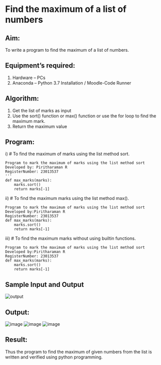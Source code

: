# Find the maximum of a list of numbers
## Aim:
To write a program to find the maximum of a list of numbers.
## Equipment’s required:
1.	Hardware – PCs
2.	Anaconda – Python 3.7 Installation / Moodle-Code Runner
## Algorithm:
1.	Get the list of marks as input
2.	Use the sort() function or max() function or use the for loop to find the maximum mark.
3.	Return the maximum value
## Program:

i)	# To find the maximum of marks using the list method sort.
```
Program to mark the maximum of marks using the list method sort
Developed by: Piritharaman R
RegisterNumber: 23013537
'''
def max_marks(marks):
    marks.sort()
    return marks[-1]
```

ii)	# To find the maximum marks using the list method max().
```
Program to mark the maximum of marks using the list method sort
Developed by:Piritharaman R 
RegisterNumber: 23013537
def max_marks(marks):
    marks.sort()
    return marks[-1]
```

iii) # To find the maximum marks without using builtin functions.
```
Program to mark the maximum of marks using the list method sort
Developed by:Piritharaman R 
RegisterNumber: 23013537
def max_marks(marks):
    marks.sort()
    return marks[-1]
```
## Sample Input and Output
![output](./img/max_marks1.jpg) 

## Output:
![image](https://github.com/ramanpiritha/FindMaximum/assets/147084116/17e30291-2c44-4b3a-beb0-201fae8a67ca)
![image](https://github.com/ramanpiritha/FindMaximum/assets/147084116/37c5741c-f833-4e66-b793-d127f188e1e2)
![image](https://github.com/ramanpiritha/FindMaximum/assets/147084116/1861fda5-fa8e-450a-acb5-9e3974fd6fa7)



## Result:
Thus the program to find the maximum of given numbers from the list is written and verified using python programming.
